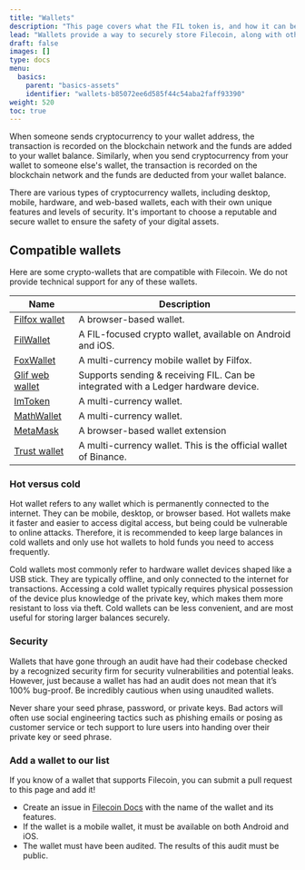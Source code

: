 ```yaml
---
title: "Wallets"
description: "This page covers what the FIL token is, and how it can be used."
lead: "Wallets provide a way to securely store Filecoin, along with other digital assets. These wallets consist of a public address and a private key, which work similar to a bank account number and password combo. These features are used to securely access and manage the cryptocurrency stored within the wallet."
draft: false
images: []
type: docs
menu:
  basics:
    parent: "basics-assets"
    identifier: "wallets-b85072ee6d585f44c54aba2faff93390"
weight: 520
toc: true
---
```


When someone sends cryptocurrency to your wallet address, the transaction is recorded on the blockchain network and the funds are added to your wallet balance. Similarly, when you send cryptocurrency from your wallet to someone else's wallet, the transaction is recorded on the blockchain network and the funds are deducted from your wallet balance.

There are various types of cryptocurrency wallets, including desktop, mobile, hardware, and web-based wallets, each with their own unique features and levels of security. It's important to choose a reputable and secure wallet to ensure the safety of your digital assets.

## Compatible wallets

Here are some crypto-wallets that are compatible with Filecoin. We do not provide technical support for any of these wallets.

| Name | Description |
| ---| ---|
| [Filfox wallet](https://wallet.filfox.info/en) | A browser-based wallet. |
| [FilWallet](https://filwallet.co) | A FIL-focused crypto wallet, available on Android and iOS. |
| [FoxWallet](https://foxwallet.com/) | A multi-currency mobile wallet by Filfox. |
| [Glif web wallet](https://wallet.glif.io) | Supports sending & receiving FIL. Can be integrated with a Ledger hardware device. |
| [ImToken](https://token.im/)| A multi-currency wallet. |
| [MathWallet](https://mathwallet.org/en-us/) | A multi-currency wallet. |
| [MetaMask](https://metamask.io/) | A browser-based wallet extension |
| [Trust wallet](https://trustwallet.com/) | A multi-currency wallet. This is the official wallet of Binance. |

### Hot versus cold

Hot wallet refers to any wallet which is permanently connected to the internet. They can be mobile, desktop, or browser based. Hot wallets make it faster and easier to access digital access, but being could be vulnerable to online attacks. Therefore, it is recommended to keep large balances in cold wallets and only use hot wallets to hold funds you need to access frequently.

Cold wallets most commonly refer to hardware wallet devices shaped like a USB stick. They are typically offline, and only connected to the internet for transactions. Accessing a cold wallet typically requires physical possession of the device plus knowledge of the private key, which makes them more resistant to loss via theft. Cold wallets can be less convenient, and are most useful for storing larger balances securely. 

### Security

Wallets that have gone through an audit have had their codebase checked by a recognized security firm for security vulnerabilities and potential leaks. However, just because a wallet has had an audit does not mean that it’s 100% bug-proof. Be incredibly cautious when using unaudited wallets.

Never share your seed phrase, password, or private keys. Bad actors will often use social engineering tactics such as phishing emails or posing as customer service or tech support to lure users into handing over their private key or seed phrase.

### Add a wallet to our list

If you know of a wallet that supports Filecoin, you can submit a pull request to this page and add it!

- Create an issue in [Filecoin Docs](https://github.com/filecoin-project/filecoin-docs) with the name of the wallet and its features.
- If the wallet is a mobile wallet, it must be available on both Android and iOS.
- The wallet must have been audited. The results of this audit must be public.
